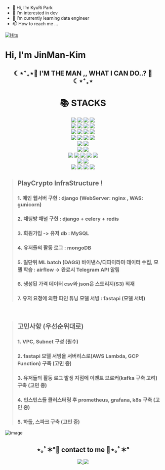 - 👋 Hi, I’m KyuRi Park
- 👀 I’m interested in dev
- 🌱 I’m currently learning data engineer
- 📫 How to reach me ...

<!---
pisnkr/pisnkr is a ✨ special ✨ repository because its `README.md` (this file) appears on your GitHub profile.
You can click the Preview link to take a look at your changes.
--->
[![Hits](https://hits.seeyoufarm.com/api/count/incr/badge.svg?url=https%3A%2F%2Fgithub.com%2Fdonghyeok1&count_bg=%23A488EB&title_bg=%235A8AE5&icon=atom.svg&icon_color=%23FFFFFF&title=WELCOME&edge_flat=false)](https://hits.seeyoufarm.com)
<br />
<h1> Hi, I'm JinMan-Kim


<h2 align="center">☾⋆⁺₊⋆💙 I'M THE MAN ,, WHAT I CAN DO..? 💙☾⋆⁺₊⋆</h2>
 
<div align=center><h1>📚 STACKS</h1></div>

<div align=center> 
  <img src="https://img.shields.io/badge/python-3776AB?style=for-the-badge&logo=python&logoColor=white"> 
  <img src="https://img.shields.io/badge/apache%20airflow-017CEE?style=for-the-badge&&logo=Apacheairflow&logoColor=white"/>
  <img src="https://img.shields.io/badge/Docker-017CEE?style=for-the-badge&&logo=Docker&logoColor=white"/>
  <img src="https://img.shields.io/badge/kubernetes-017CEE?style=for-the-badge&&logo=Kubernetes&logoColor=white"/>
  <br>
 
  <img src="https://img.shields.io/badge/ApacheKafka-231F20?style=for-the-badge&logo=ApacheKafka&logoColor=white"> 
  <img src="https://img.shields.io/badge/ApacheHadoop-66CCFF?style=for-the-badge&logo=ApacheHadoop&logoColor=white"> 
  <img src="https://img.shields.io/badge/ApacheSpark-E25A1C?style=for-the-badge&logo=ApacheSpark&logoColor=white"> 
  <img src="https://img.shields.io/badge/ApacheHadoop-66CCFF?style=for-the-badge&logo=ApacheHadoop&logoColor=white"> 
  <br>
  <img src="https://img.shields.io/badge/Tensorflow-FF6F00?style=for-the-badge&logo=Tensorflow&logoColor=white"> 
  <img src="https://img.shields.io/badge/Pytorch-EE4C2C?style=for-the-badge&logo=PyTorch&logoColor=white"> 
  <img src="https://img.shields.io/badge/pandas-150458?style=for-the-badge&logo=pandas&logoColor=white"> 
  <img src="https://img.shields.io/badge/numpy-013243?style=for-the-badge&logo=numpy&logoColor=white"> 

  <br>
  <img src="https://img.shields.io/badge/mariaDB-003545?style=for-the-badge&logo=mariaDB&logoColor=white"> 
  <img src="https://img.shields.io/badge/postgresql-003545?style=for-the-badge&logo=postgresql&logoColor=white"> 
  <img src="https://img.shields.io/badge/mongoDB-47A248?style=for-the-badge&logo=MongoDB&logoColor=white">
  <img src="https://img.shields.io/badge/amazondynamodb-4053D6?style=for-the-badge&logo=amazondynamodb&logoColor=white">
  <br>

  <img src="https://img.shields.io/badge/django-092E20?style=for-the-badge&logo=django&logoColor=white">
  <img src="https://img.shields.io/badge/fastapi-000000?style=for-the-badge&logo=fastapi&logoColor=white">
  <br>
  <img src="https://img.shields.io/badge/react-61DAFB?style=for-the-badge&logo=react&logoColor=black"> 
  <img src="https://img.shields.io/badge/node.js-339933?style=for-the-badge&logo=Node.js&logoColor=white">
  <br>
  


  <img src="https://img.shields.io/badge/linux-FCC624?style=for-the-badge&logo=linux&logoColor=black"> 
  <img src="https://img.shields.io/badge/amazonaws-232F3E?style=for-the-badge&logo=amazonaws&logoColor=white"> 
  <img src="https://img.shields.io/badge/amazonec2-FF9900?style=for-the-badge&logo=amazonec2&logoColor=white"> 
  <img src="https://img.shields.io/badge/amazons3-569A31?style=for-the-badge&logo=amazons3&logoColor=white"> 
  <img src="https://img.shields.io/badge/amazonecs-FF9900?style=for-the-badge&logo=amazonecs&logoColor=white"> 
  <br>
  
  <img src="https://img.shields.io/badge/github-181717?style=for-the-badge&logo=github&logoColor=white">
  <img src="https://img.shields.io/badge/git-F05032?style=for-the-badge&logo=git&logoColor=white">
  <br>

  <img src="https://img.shields.io/badge/html5-E34F26?style=for-the-badge&logo=html5&logoColor=white"> 
  <img src="https://img.shields.io/badge/css-1572B6?style=for-the-badge&logo=css3&logoColor=white"> 
  <img src="https://img.shields.io/badge/javascript-F7DF1E?style=for-the-badge&logo=javascript&logoColor=black"> 
  <img src="https://img.shields.io/badge/jquery-0769AD?style=for-the-badge&logo=jquery&logoColor=white">
  <br>
</div>

> ## PlayCrypto InfraStructure !
> ### 1. 메인 웹서버 구현 : django (WebServer: nginx , WAS: gunicorn)
> ### 2. 채팅방 채널 구현 : django + celery + redis
> ### 3. 회원가입 -> 유저 db : MySQL
> ### 4. 유저들의 활동 로그 : mongoDB 
> ### 5. 일단위 ML batch (DAGS) 바이낸스/디파이라마 데이터 수집, 모델 학습 : airflow -> 완료시 Telegram API 알림
> ### 6. 생성된 가격 데이터 csv와 json은 스토리지(S3) 적재
> ### 7. 유저 요청에 의한 파인 튜닝 모델 서빙 : fastapi (모델 서버)
<br>

> ## 고민사항 (우선순위대로)
> ### 1. VPC, Subnet 구성 (필수)
> ### 2. fastapi 모델 서빙을 서버리스로(AWS Lambda, GCP Function) 구축 (고민 중)
> ### 3. 유저들의 활동 로그 발생 지점에 이벤트 브로커(kafka 구축 고려) 구축 (고민 중)
> ### 4. 인스턴스들 클러스터링 후 prometheus, grafana, k8s 구축 (고민 중)
> ### 5. 하둡, 스파크 구축 (고민 중)
> 
![image](https://github.com/jinman-kim/jinman-kim/assets/94787419/b369e5d0-33f9-489a-9e2f-16cc8de40044)


<h2 align="center">⋆｡ﾟ✶°💜 contact to me 💜⋆｡ﾟ✶°</h2>

<p align="center">
 <a href="https://velog.io/@jinman-kim">
  <img src="https://img.shields.io/badge/My tech blog-A9BCF5?style=flat-square&logo=GitHub Sponsors&logoColor=white&link=https://donghyeok1.github.io/"/>
 </a>  
 <a href="mailto:gameliker16@naver.com">
  <img src="https://img.shields.io/badge/Gmail-D0A9F5?style=flat-square&logo=Gmail&logoColor=white&link=mailto:cis0007385@gmail.com"/>
 </a>
 </p>
